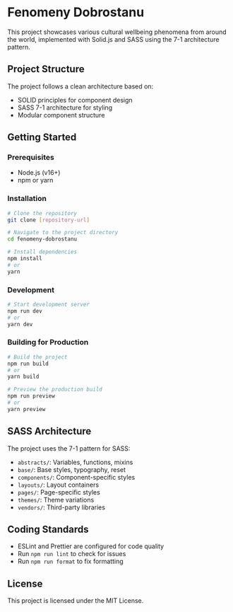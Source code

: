 # Fenomeny Dobrostanu

This project showcases various cultural wellbeing phenomena from around the world, implemented with Solid.js and SASS using the 7-1 architecture pattern.

## Project Structure

The project follows a clean architecture based on:
- SOLID principles for component design
- SASS 7-1 architecture for styling
- Modular component structure

## Getting Started

### Prerequisites

- Node.js (v16+)
- npm or yarn

### Installation

```bash
# Clone the repository
git clone [repository-url]

# Navigate to the project directory
cd fenomeny-dobrostanu

# Install dependencies
npm install
# or
yarn
```

### Development

```bash
# Start development server
npm run dev
# or
yarn dev
```

### Building for Production

```bash
# Build the project
npm run build
# or
yarn build

# Preview the production build
npm run preview
# or
yarn preview
```

## SASS Architecture

The project uses the 7-1 pattern for SASS:

- `abstracts/`: Variables, functions, mixins
- `base/`: Base styles, typography, reset
- `components/`: Component-specific styles
- `layouts/`: Layout containers 
- `pages/`: Page-specific styles
- `themes/`: Theme variations
- `vendors/`: Third-party libraries

## Coding Standards

- ESLint and Prettier are configured for code quality
- Run `npm run lint` to check for issues
- Run `npm run format` to fix formatting

## License

This project is licensed under the MIT License.